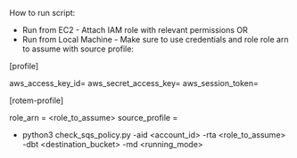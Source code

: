 How to run script:
* Run from EC2 - Attach IAM role with relevant permissions
OR
* Run from Local Machine - Make sure to use credentials and role role arn to assume with source profile:

[profile]

aws_access_key_id=
aws_secret_access_key=
aws_session_token=

[rotem-profile]

role_arn = <role_to_assume>
source_profile = <profile>

* python3 check_sqs_policy.py -aid <account_id> -rta <role_to_assume> -dbt <destination_bucket> -md <running_mode>
